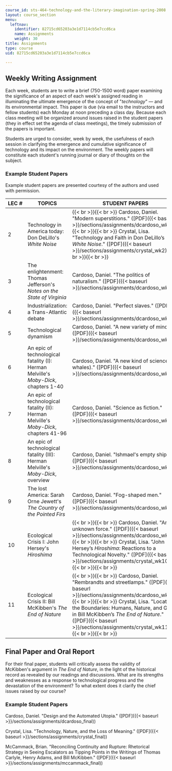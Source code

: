 ```yaml
---
course_id: sts-464-technology-and-the-literary-imagination-spring-2008
layout: course_section
menu:
  leftnav:
    identifier: 82715cd65203a3e1d7114cb5e7ccd6ca
    name: Assignments
    weight: 30
title: Assignments
type: course
uid: 82715cd65203a3e1d7114cb5e7ccd6ca

---
```


Weekly Writing Assignment
-------------------------

Each week, students are to write a brief (750-1500 word) paper examining the significance of an aspect of each week's assigned reading in illuminating the ultimate emergence of the concept of "_technology_" — and its environmental impact. This paper is due (via email to the instructors and fellow students) each Monday at noon preceding a class day. Because each class meeting will be organized around issues raised in the student papers (they in effect set the agenda of class meetings), the timely submission of the papers is important.

Students are urged to consider, week by week, the usefulness of each session in clarifying the emergence and cumulative significance of technology and its impact on the environment. The weekly papers will constitute each student's running journal or diary of thoughts on the subject.

### Example Student Papers

Example student papers are presented courtesy of the authors and used with permission.

| LEC # | TOPICS | STUDENT PAPERS |
| --- | --- | --- |
| 2 | Technology in America today: Don DeLillo's _White Noise_ |  {{< br >}}{{< br >}} Cardoso, Daniel. "Modern superstitions." ([PDF]({{< baseurl >}}/sections/assignments/dcardoso_wk2)) {{< br >}}{{< br >}} Crystal, Lisa. "Technology and Faith in Don DeLillo’s _White Noise_." ([PDF]({{< baseurl >}}/sections/assignments/crystal_wk2)) {{< br >}}{{< br >}}  |
| 3 | The enlightenment: Thomas Jefferson's _Notes on the State of Virginia_ | Cardoso, Daniel. "The politics of naturalism." ([PDF]({{< baseurl >}}/sections/assignments/dcardoso_wk3)) |
| 4 | Industrialization: a Trans-Atlantic debate | Cardoso, Daniel. "Perfect slaves." ([PDF]({{< baseurl >}}/sections/assignments/dcardoso_wk4)) |
| 5 | Technological dynamism | Cardoso, Daniel. "A new variety of mind." ([PDF]({{< baseurl >}}/sections/assignments/dcardoso_wk5)) |
| 6 | An epic of technological fatality (I): Herman Melville's _Moby-Dick_, chapters 1-40 | Cardoso, Daniel. "A new kind of science (of whales)." ([PDF]({{< baseurl >}}/sections/assignments/dcardoso_wk6)) |
| 7 | An epic of technological fatality (II): Herman Melville's _Moby-Dick_, chapters 41-96 | Cardoso, Daniel. "Science as fiction." ([PDF]({{< baseurl >}}/sections/assignments/dcardoso_wk7)) |
| 8 | An epic of technological fatality (III): Herman Melville's _Moby-Dick_, overview | Cardoso, Daniel. "Ishmael's empty ship." ([PDF]({{< baseurl >}}/sections/assignments/dcardoso_wk8)) |
| 9 | The lost America: Sarah Orne Jewett's _The Country of the Pointed Firs_ | Cardoso, Daniel. "Fog-shaped men." ([PDF]({{< baseurl >}}/sections/assignments/dcardoso_wk9)) |
| 10 | Ecological Crisis I: John Hersey's _Hiroshima_ |  {{< br >}}{{< br >}} Cardoso, Daniel. "An unknown force." ([PDF]({{< baseurl >}}/sections/assignments/dcardoso_wk10)) {{< br >}}{{< br >}} Crystal, Lisa. "John Hersey’s _Hiroshima_: Reactions to a Technological Novelty." ([PDF]({{< baseurl >}}/sections/assignments/crystal_wk10)) {{< br >}}{{< br >}}  |
| 11 | Ecological Crisis II: Bill McKibben's _The End of Nature_ |  {{< br >}}{{< br >}} Cardoso, Daniel. "Rembrandts and streetlamps." ([PDF]({{< baseurl >}}/sections/assignments/dcardoso_wk11)) {{< br >}}{{< br >}} Crystal, Lisa. "Locating the Boundaries: Humans, Nature, and God in Bill McKibben’s _The End of Nature_." ([PDF]({{< baseurl >}}/sections/assignments/crystal_wk11)) {{< br >}}{{< br >}}  

Final Paper and Oral Report
---------------------------

For their final paper, students will critically assess the validity of McKibben's argument in _The End of Nature_, in the light of the historical record as revealed by our readings and discussions. What are its strengths and weaknesses as a response to technological progress and the devastation of the environment? To what extent does it clarify the chief issues raised by our course?

### Example Student Papers

Cardoso, Daniel. "Design and the Automated Utopia." ([PDF]({{< baseurl >}}/sections/assignments/dcardoso_final))

Crystal, Lisa. "Technology, Nature, and the Loss of Meaning." ([PDF]({{< baseurl >}}/sections/assignments/crystal_final))

McCammack, Brian. "Reconciling Continuity and Rupture: Rhetorical Strategy in Seeing Escalators as Tipping Points in the Writings of Thomas Carlyle, Henry Adams, and Bill McKibben." ([PDF]({{< baseurl >}}/sections/assignments/mccammack_final))